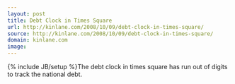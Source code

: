 ```yaml
---
layout: post
title: Debt Clock in Times Square
url: http://kinlane.com/2008/10/09/debt-clock-in-times-square/
source: http://kinlane.com/2008/10/09/debt-clock-in-times-square/
domain: kinlane.com
image: 
---
```

{% include JB/setup %}The debt clock in times square has run out of digits to track the national debt.